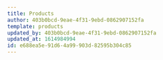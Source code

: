 ```yaml
---
title: Products
author: 403b0bcd-9eae-4f31-9ebd-0862907152fa
template: products
updated_by: 403b0bcd-9eae-4f31-9ebd-0862907152fa
updated_at: 1614984994
id: e688ea5e-91d6-4a99-903d-82595b304c85
---
```

